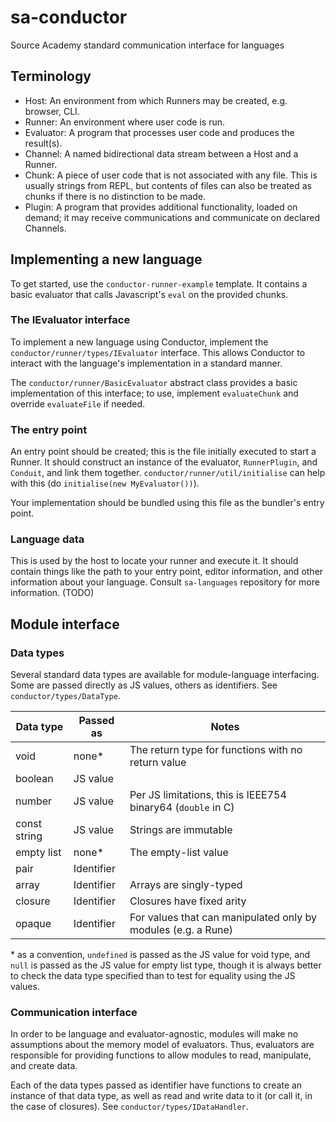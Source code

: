 # sa-conductor

Source Academy standard communication interface for languages

## Terminology

- Host: An environment from which Runners may be created, e.g. browser, CLI.
- Runner: An environment where user code is run.
- Evaluator: A program that processes user code and produces the result(s).
- Channel: A named bidirectional data stream between a Host and a Runner.
- Chunk: A piece of user code that is not associated with any file.
  This is usually strings from REPL, but contents of files can also be treated as chunks if there is no distinction to be made.
- Plugin: A program that provides additional functionality, loaded on demand;
  it may receive communications and communicate on declared Channels.

## Implementing a new language

To get started, use the `conductor-runner-example` template. It contains a basic evaluator that calls Javascript's `eval` on the provided chunks.

### The IEvaluator interface

To implement a new language using Conductor, implement the `conductor/runner/types/IEvaluator` interface.
This allows Conductor to interact with the language's implementation in a standard manner.

The `conductor/runner/BasicEvaluator` abstract class provides a basic implementation of this interface;
to use, implement `evaluateChunk` and override `evaluateFile` if needed.

### The entry point

An entry point should be created; this is the file initially executed to start a Runner.
It should construct an instance of the evaluator, `RunnerPlugin`, and `Conduit`, and link them together.
`conductor/runner/util/initialise` can help with this (do `initialise(new MyEvaluator())`).

Your implementation should be bundled using this file as the bundler's entry point.

### Language data

This is used by the host to locate your runner and execute it.
It should contain things like the path to your entry point, editor information, and other information about your language.
Consult `sa-languages` repository for more information. (TODO)

## Module interface

### Data types

Several standard data types are available for module-language interfacing.
Some are passed directly as JS values, others as identifiers. See `conductor/types/DataType`.

| Data type    | Passed as  | Notes                                                         |
| ------------ | ---------- | ------------------------------------------------------------- |
| void         | none\*     | The return type for functions with no return value            |
| boolean      | JS value   |                                                               |
| number       | JS value   | Per JS limitations, this is IEEE754 binary64 (`double` in C)  |
| const string | JS value   | Strings are immutable                                         |
| empty list   | none\*     | The empty-list value                                          |
| pair         | Identifier |                                                               |
| array        | Identifier | Arrays are singly-typed                                       |
| closure      | Identifier | Closures have fixed arity                                     |
| opaque       | Identifier | For values that can manipulated only by modules (e.g. a Rune) |

\* as a convention, `undefined` is passed as the JS value for void type, and `null` is passed as the JS value for empty list type,
though it is always better to check the data type specified than to test for equality using the JS values.

### Communication interface

In order to be language and evaluator-agnostic, modules will make no assumptions about the memory model of evaluators.
Thus, evaluators are responsible for providing functions to allow modules to read, manipulate, and create data.

Each of the data types passed as identifier have functions to create an instance of that data type,
as well as read and write data to it (or call it, in the case of closures). See `conductor/types/IDataHandler`.
